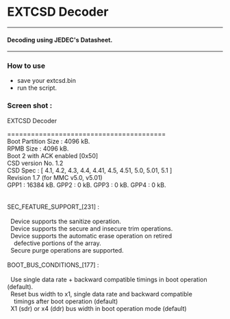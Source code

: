 # EXTCSD Decoder



------------

#### Decoding using JEDEC's Datasheet.

------------



### [](#header-3)How to use


*   save your extcsd.bin
*   run the script.


### [](#header-3) Screen shot :


EXTCSD Decoder

========================================<br>
Boot Partition Size : 4096 kB.<br>
RPMB Size : 4096 kB.<br>
Boot 2 with ACK enabled [0x50]<br>
CSD version No. 1.2  <br>
CSD Spec  : [ 4.1, 4.2, 4.3, 4.4, 4.41, 4.5, 4.51, 5.0, 5.01, 5.1 ] <br>
Revision 1.7 (for MMC v5.0, v5.01) <br>
GPP1 : 16384 kB. GPP2 : 0 kB. GPP3 : 0 kB. GPP4 : 0 kB. <br>
<br>
<br>
SEC_FEATURE_SUPPORT_[231] :<br>
<br>
&nbsp;&nbsp;Device supports the sanitize operation.<br>
&nbsp;&nbsp;Device supports the secure and insecure trim operations.<br>
&nbsp;&nbsp;Device supports the automatic erase operation on retired <br>
&nbsp;&nbsp;&nbsp;&nbsp;defective portions of the array.<br>
&nbsp;&nbsp;Secure purge operations are supported.<br>
&nbsp;&nbsp;&nbsp;&nbsp;
<br>
BOOT_BUS_CONDITIONS_[177] :<br>
<br>
&nbsp;&nbsp;Use single data rate + backward compatible timings in boot operation (default).<br>
&nbsp;&nbsp;Reset bus width to x1, single data rate and backward compatible <br>
&nbsp;&nbsp;&nbsp;&nbsp;timings after boot operation (default)<br>
&nbsp;&nbsp;X1 (sdr) or x4 (ddr) bus width in boot operation mode (default)<br>




